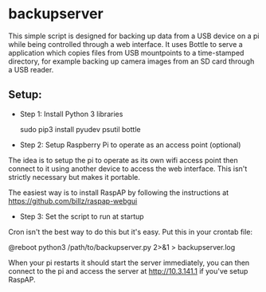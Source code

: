 # backupserver

This simple script is designed for backing up data from a USB device on a pi while being controlled through a web interface.
It uses Bottle to serve a application which copies files from USB mountpoints to a time-stamped directory, for example
backing up camera images from an SD card through a USB reader.

## Setup:

 * Step 1: Install Python 3 libraries

    sudo pip3 install pyudev psutil bottle
    
 * Step 2: Setup Raspberry Pi to operate as an access point (optional)
 
 The idea is to setup the pi to operate as its own wifi access point then connect to it using another device to access
 the web interface. This isn't strictly necessary but makes it portable.
 
 The easiest way is to install RaspAP by following the instructions at https://github.com/billz/raspap-webgui
 
 * Step 3: Set the script to run at startup
 
 Cron isn't the best way to do this but it's easy. Put this in your crontab file:
 
   @reboot python3 /path/to/backupserver.py 2>&1 > backupserver.log
 
When your pi restarts it should start the server immediately, you can then connect to the pi and access the server at 
http://10.3.141.1 if you've setup RaspAP.
